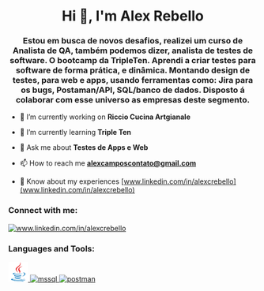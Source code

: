 <h1 align="center">Hi 👋, I'm Alex Rebello</h1>
<h3 align="center">Estou em busca de novos desafios, realizei um curso de Analista de QA, também podemos dizer, analista de testes de software. O bootcamp da TripleTen. Aprendi a criar testes para software de forma prática, e dinâmica. Montando design de testes, para web e apps, usando ferramentas como: Jira para os bugs, Postaman/API, SQL/banco de dados. Disposto á colaborar com esse universo as empresas deste segmento.</h3>

- 🔭 I’m currently working on **Riccio Cucina Artgianale**

- 🌱 I’m currently learning **Triple Ten**

- 💬 Ask me about **Testes de Apps e Web**

- 📫 How to reach me **alexcamposcontato@gmail.com**

- 📄 Know about my experiences [www.linkedin.com/in/alexcrebello](www.linkedin.com/in/alexcrebello)

<h3 align="left">Connect with me:</h3>
<p align="left">
<a href="https://linkedin.com/in/www.linkedin.com/in/alexcrebello" target="blank"><img align="center" src="https://raw.githubusercontent.com/rahuldkjain/github-profile-readme-generator/master/src/images/icons/Social/linked-in-alt.svg" alt="www.linkedin.com/in/alexcrebello" height="30" width="40" /></a>
</p>

<h3 align="left">Languages and Tools:</h3>
<p align="left"> <a href="https://www.java.com" target="_blank" rel="noreferrer"> <img src="https://raw.githubusercontent.com/devicons/devicon/master/icons/java/java-original.svg" alt="java" width="40" height="40"/> </a> <a href="https://www.microsoft.com/en-us/sql-server" target="_blank" rel="noreferrer"> <img src="https://www.svgrepo.com/show/303229/microsoft-sql-server-logo.svg" alt="mssql" width="40" height="40"/> </a> <a href="https://postman.com" target="_blank" rel="noreferrer"> <img src="https://www.vectorlogo.zone/logos/getpostman/getpostman-icon.svg" alt="postman" width="40" height="40"/> </a> </p>
